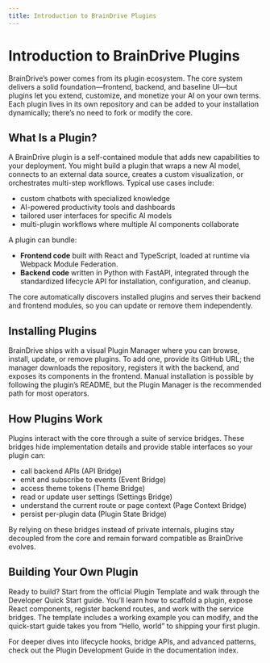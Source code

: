 ```yaml
---
title: Introduction to BrainDrive Plugins
---
```


# Introduction to BrainDrive Plugins

BrainDrive’s power comes from its plugin ecosystem. The core system delivers a solid foundation—frontend, backend, and baseline UI—but plugins let you extend, customize, and monetize your AI on your own terms. Each plugin lives in its own repository and can be added to your installation dynamically; there’s no need to fork or modify the core.

## What Is a Plugin?

A BrainDrive plugin is a self-contained module that adds new capabilities to your deployment. You might build a plugin that wraps a new AI model, connects to an external data source, creates a custom visualization, or orchestrates multi-step workflows. Typical use cases include:

- custom chatbots with specialized knowledge
- AI-powered productivity tools and dashboards
- tailored user interfaces for specific AI models
- multi-plugin workflows where multiple AI components collaborate

A plugin can bundle:

- **Frontend code** built with React and TypeScript, loaded at runtime via Webpack Module Federation.
- **Backend code** written in Python with FastAPI, integrated through the standardized lifecycle API for installation, configuration, and cleanup.

The core automatically discovers installed plugins and serves their backend and frontend modules, so you can update or remove them independently.

## Installing Plugins

BrainDrive ships with a visual Plugin Manager where you can browse, install, update, or remove plugins. To add one, provide its GitHub URL; the manager downloads the repository, registers it with the backend, and exposes its components in the frontend. Manual installation is possible by following the plugin’s README, but the Plugin Manager is the recommended path for most operators.

## How Plugins Work

Plugins interact with the core through a suite of service bridges. These bridges hide implementation details and provide stable interfaces so your plugin can:

- call backend APIs (API Bridge)
- emit and subscribe to events (Event Bridge)
- access theme tokens (Theme Bridge)
- read or update user settings (Settings Bridge)
- understand the current route or page context (Page Context Bridge)
- persist per-plugin data (Plugin State Bridge)

By relying on these bridges instead of private internals, plugins stay decoupled from the core and remain forward compatible as BrainDrive evolves.

## Building Your Own Plugin

Ready to build? Start from the official Plugin Template and walk through the Developer Quick Start guide. You’ll learn how to scaffold a plugin, expose React components, register backend routes, and work with the service bridges. The template includes a working example you can modify, and the quick-start guide takes you from “Hello, world” to shipping your first plugin.

For deeper dives into lifecycle hooks, bridge APIs, and advanced patterns, check out the Plugin Development Guide in the documentation index.
